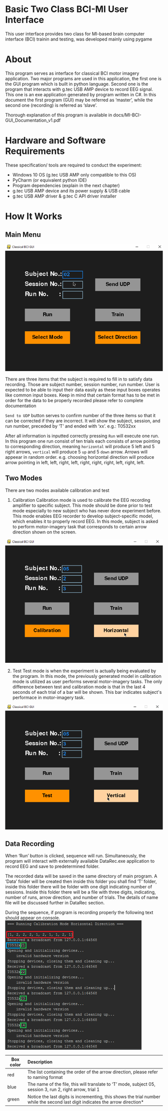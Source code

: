 # Basic Two Class BCI-MI User Interface
This user interface provides two class for MI-based brain computer interface (BCI) trainin and testing, was developed mainly using pygame

# About
This program serves as interface for classical BCI motor imagery application. Two major programs are used in this application, the first one is the GUI program which is built in python language. Second one is the program that interacts with g.tec USB AMP device to record EEG signal. This one is an exe application generated by program written in C#. In this document the first program (GUI) may be referred as ‘master’, while the second one (recording) is referred as ‘slave’.

Thorough explanation of this program is available in docs/MI-BCI-GUI_Documentation_v1.pdf

# Hardware and Software Requirements
These specification/ tools are required to conduct the experiment:
- Windows 10 OS (g.tec USB AMP only compatible to this OS)
- PyCharm (or equivalent python IDE)
- Program dependencies (explain in the next chapter)
- g.tec USB AMP device and its power supply & USB cable
- g.tec USB AMP driver & g.tec C API driver installer

# How It Works
## Main Menu
![mi-bci-gui](/images/gif/mi-bci-gui.gif)

There are three items that the subject is required to fill in to satisfy data recording. Those are subject number, session number, run number. User is expected to be able to input their data easily as these input boxes operates like common input boxes. Keep in mind that certain format has to be met in order for the data to be properly recorded please refer to complete documentation

`Send to UDP` button serves to confirm number of the three items so that it can be corrected if they are incorrect. It will show the subject, session, and run number, preceded by ‘T’ and ended with ‘xx’. e.g.: T0532xx

After all information is inputted correctly pressing `Run` will execute one run. In this program one run consist of ten trials each consists of arrow pointing to corresponding direction, meaning `horizontal` will produce 5 left and 5 right arrows, `vertical` will produce 5 `up` and 5 `down` arrow. Arrows will appeear in random order. e.g. choosing horizontal direction will produce arrow pointing in left, left, right, left, right, right, right, left, right, left.

## Two Modes
There are two modes available calibration and test
1. Calibration
Calibration mode is used to calibrate the EEG recording amplifier to specific subject. This mode should be done prior to test mode especially to new subject who has never done experiment before. This mode enables EEG recorder to develop subject-specific model, which enables it to properly record EEG. In this mode, subject is asked to perform motor-imagery task that corresponds to certain arrow direction shown on the screen. 

![mi-bci-cali.gif](/images/gif/mi-bci-cali.gif)

2. Test
Test mode is when the experiment is actually being evaluated by the program. In this mode, the previously generated model in calibration mode is utilized as user performs several motor-imagery tasks. The only difference between test and calibration mode is that in the last 4 seconds of each trial of a bar will be shown. This bar indicates subject's performace in motor-imagery task.

![mi-bci-cali.gif](/images/gif/mi-bci-test.gif)


## Data Recording
When ‘Run’ button is clicked, sequence will run. Simultaneously, the program will interact with externally available DataRec.exe application to record EEG and save to predetermined folder.

The recorded data will be saved in the same directory of main program. A ‘Data’ folder will be created then inside this folder you shall find ‘T’ folder, inside this folder there will be folder with one digit indicating number of sessions. Inside this folder there will be a file with three digits, indicating, number of runs, arrow direction, and number of trials. The details of name file will be discussed further in DataRec section.

During the sequence, if program is recording properly the following text should appear on console.
![seq_running_edit1](/images/seq_running_edit1.png)

Box color | Description
---|:---
red |The list containing the order of the arrow direction, please refer to naming format
blue|The name of the file, this will translate to ‘T’ mode, subject 05, session 3, run 2, right arrow, trial 1
green|Notice the last digits is incrementing, this shows the trial number while the second last digit indicates the arrow direction*
